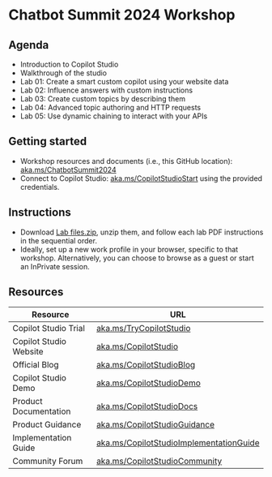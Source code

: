 # Chatbot Summit 2024 Workshop

## Agenda

- Introduction to Copilot Studio 
- Walkthrough of the studio
- Lab 01: Create a smart custom copilot using your website data
- Lab 02: Influence answers with custom instructions
- Lab 03: Create custom topics by describing them
- Lab 04: Advanced topic authoring and HTTP requests
- Lab 05: Use dynamic chaining to interact with your APIs

## Getting started

- Workshop resources and documents (i.e., this GitHub location): [aka.ms/ChatbotSummit2024](https://aka.ms/ChatbotSummit2024)
- Connect to Copilot Studio: [aka.ms/CopilotStudioStart](https://aka.ms/CopilotStudioStart) using the provided credentials.

## Instructions

- Download [Lab files.zip](https://github.com/microsoft/CopilotStudioSamples/raw/master/Conferences/ChatbotSummit2024/Lab%20files.zip ), unzip them, and follow each lab PDF instructions in the sequential order.
- Ideally, set up a new work profile in your browser, specific to that workshop. Alternatively, you can choose to browse as a guest or start an InPrivate session.

## Resources

| Resource | URL |
| --- | --- |
| Copilot Studio Trial | [aka.ms/TryCopilotStudio](https://aka.ms/TryCopilotStudio) |
| Copilot Studio Website | [aka.ms/CopilotStudio](https://aka.ms/CopilotStudio) |
| Official Blog | [aka.ms/CopilotStudioBlog](https://aka.ms/CopilotStudioBlog) |
| Copilot Studio Demo | [aka.ms/CopilotStudioDemo](https://aka.ms/CopilotStudioDemo) |
| Product Documentation | [aka.ms/CopilotStudioDocs](https://aka.ms/CopilotStudioDemo) |
| Product Guidance | [aka.ms/CopilotStudioGuidance](https://aka.ms/CopilotStudioGuidance) |
| Implementation Guide | [aka.ms/CopilotStudioImplementationGuide](https://ka.ms/CopilotStudioImplementationGuide) |
| Community Forum | [aka.ms/CopilotStudioCommunity](https://aka.ms/CopilotStudioCommunity) |
